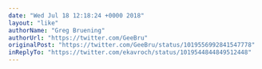 ```yaml
---
date: "Wed Jul 18 12:18:24 +0000 2018"
layout: "like"
authorName: "Greg Bruening"
authorUrl: "https://twitter.com/GeeBru"
originalPost: "https://twitter.com/GeeBru/status/1019556992841547778"
inReplyTo: "https://twitter.com/ekavroch/status/1019544844849512448"
---
```

